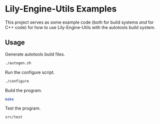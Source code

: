 Lily-Engine-Utils Examples
==========================

This project serves as some example code (both for build systems *and*
for C++ code) for how to use Lily-Engine-Utils with the autotools
build system.

Usage
-----

Generate autotools build files.

```bash
./autogen.sh
```

Run the configure script.

```bash
./configure
```

Build the program.

```bash
make
```

Test the program.

```bash
src/test
```
